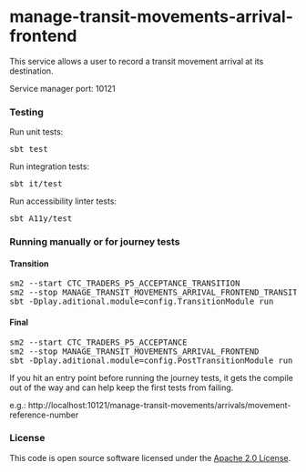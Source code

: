 
# manage-transit-movements-arrival-frontend

This service allows a user to record a transit movement arrival at its destination.

Service manager port: 10121

### Testing

Run unit tests:
<pre>sbt test</pre>  
Run integration tests:  
<pre>sbt it/test</pre>
Run accessibility linter tests:
<pre>sbt A11y/test</pre>

### Running manually or for journey tests

#### Transition
<pre>
sm2 --start CTC_TRADERS_P5_ACCEPTANCE_TRANSITION
sm2 --stop MANAGE_TRANSIT_MOVEMENTS_ARRIVAL_FRONTEND_TRANSITION
sbt -Dplay.aditional.module=config.TransitionModule run
</pre>

#### Final
<pre>
sm2 --start CTC_TRADERS_P5_ACCEPTANCE
sm2 --stop MANAGE_TRANSIT_MOVEMENTS_ARRIVAL_FRONTEND
sbt -Dplay.aditional.module=config.PostTransitionModule run
</pre>

If you hit an entry point before running the journey tests, it gets the compile out of the way and can help keep the first tests from failing.  

e.g.: http://localhost:10121/manage-transit-movements/arrivals/movement-reference-number

### License

This code is open source software licensed under the [Apache 2.0 License]("http://www.apache.org/licenses/LICENSE-2.0.html").

